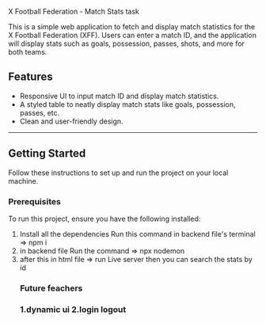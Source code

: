  X Football Federation - Match Stats task

This is a simple web application to fetch and display match statistics for the X Football Federation (XFF). Users can enter a match ID, and the application will display stats such as goals, possession, passes, shots, and more for both teams.

## Features
- Responsive UI to input match ID and display match statistics.
- A styled table to neatly display match stats like goals, possession, passes, etc.
- Clean and user-friendly design.

---

## Getting Started

Follow these instructions to set up and run the project on your local machine.

### Prerequisites
To run this project, ensure you have the following installed:

1. Install all the dependencies Run this command in backend file's terminal => npm i 
2. in backend file Run the command => npx nodemon
3. after this in html  file => run Live server then you can search the stats by id
   <h3>Future feachers <h3/>
   1.dynamic ui
   2.login logout 
   
   

